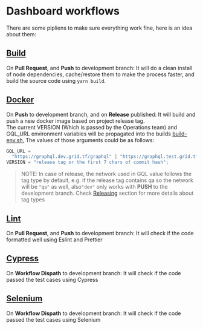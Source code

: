 # Dashboard workflows

There are some pipliens to make sure everything work fine, here is an idea about them:

## [Build](/.github/workflows/build.yml)

On **Pull Request**, and **Push** to development branch: It will do a clean install of node dependencies, cache/restore them to make the process faster, and build the source code using `yarn build`.

## [Docker](/.github/workflows/Docker.yaml)

On **Push** to development branch, and on **Release** published: It will build and push a new docker image based on project release tag.<br>
The current VERSION (Which is passed by the Operations team) and GQL_URL environment variables will be propagated into the builds [build-env.sh](../scripts/build-env.sh), The values of those arguments could be as follows:

```js
GQL_URL =
  "https://graphql.dev.grid.tf/graphql" | "https://graphql.test.grid.tf/graphql" | "https://graphql.qa.grid.tf/graphql";
VERSION = "release tag or the first 7 chars of commit hash";
```

> NOTE: In case of release, the network used in GQL value follows the tag type by default, e.g. if the release tag contains qa so the network will be `"qa"` as well, also`"dev"` only works with **PUSH** to the development branch. Check [Releasing](./releasing.md#tags-type-based-on-network) section for more details about tag types

## [Lint](/.github/workflows/lint.yaml)

On **Pull Request**, and **Push** to development branch: It will check if the code formatted well using Eslint and Prettier

## [Cypress](/.github/workflows/Cypress.yaml)

On **Workflow Dispath** to development branch: It will check if the code passed the test cases using Cypress

## [Selenium](/.github/workflows/Selenium.yaml)

On **Workflow Dispath** to development branch: It will check if the code passed the test cases using Selenium
